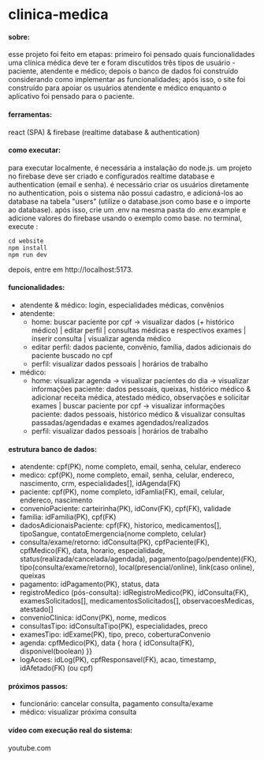 # clinica-medica

#### sobre:
esse projeto foi feito em etapas: primeiro foi pensado quais funcionalidades uma clínica médica deve ter e foram discutidos três tipos de usuário - paciente, atendente e médico; depois o banco de dados foi construído considerando como implementar as funcionalidades; após isso, o site foi construído para apoiar os usuários atendente e médico enquanto o aplicativo foi pensado para o paciente.

#### ferramentas:
react (SPA) & firebase (realtime database & authentication)

#### como executar:
para executar localmente, é necessária a instalação do node.js. 
um projeto no firebase deve ser criado e configurados realtime database e authentication (email e senha). é necessário criar os usuários diretamente no authentication, pois o sistema não possui cadastro, e adicioná-los ao database na tabela "users" (utilize o database.json como base e o importe ao database). após isso, crie um .env na mesma pasta do .env.example e adicione valores do firebase usando o exemplo como base.
no terminal, execute :
 ```
 cd website 
 npm install
 npm run dev 
```
depois, entre em http://localhost:5173.


#### funcionalidades:
- atendente & médico: login, especialidades médicas, convênios
- atendente: 
    - home: buscar paciente por cpf -> visualizar dados (+ histórico médico) | editar perfil | consultas médicas e respectivos exames | inserir consulta | visualizar agenda médico
    - editar perfil: dados paciente, convênio, família, dados adicionais do paciente buscado no cpf 
    - perfil: visualizar dados pessoais | horários de trabalho
- médico:
    - home: visualizar agenda -> visualizar pacientes do dia -> visualizar informações paciente: dados pessoais, queixas, histórico médico & adicionar receita médica, atestado médico, observações e solicitar exames | buscar paciente por cpf -> visualizar informações paciente: dados pessoais, histórico médico & visualizar consultas passadas/agendadas e exames agendados/realizados 
    - perfil: visualizar dados pessoais | horários de trabalho
 

#### estrutura banco de dados:
- atendente: cpf(PK), nome completo, email, senha, celular, endereco
- medico: cpf(PK), nome completo, email, senha, celular, endereco, nascimento, crm, especialidades[], idAgenda(FK)
- paciente: cpf(PK), nome completo, idFamlia(FK), email, celular, endereco, nascimento
- convenioPaciente: carteirinha(PK), idConv(FK), cpf(FK), validade
- familia: idFamilia(PK), cpf(FK)
- dadosAdicionaisPaciente: cpf(FK), historico, medicamentos[], tipoSangue, contatoEmergencia{nome completo, celular} 
- consulta/exame/retorno: idConsulta(PK), cpfPaciente(FK), cpfMedico(FK), data, horario, especialidade, status(realizada/cancelada/agendada), pagamento(pago/pendente)(FK), tipo(consulta/exame/retorno), local(presencial/online), link(caso online), queixas
- pagamento: idPagamento(PK), status, data
- registroMedico (pós-consulta): idRegistroMedico(PK), idConsulta(FK), examesSolicitados[], medicamentosSolicitados[], observacoesMedicas, atestado[]
- convenioClinica: idConv(PK), nome, medicos[](FK)
- consultasTipo: idConsultaTipo(PK), especialidades, preco
- examesTipo: idExame(PK), tipo, preco, coberturaConvenio
- agenda: cpfMedico(PK), data { hora { idConsulta(FK), disponivel(boolean) }}
- logAcoes: idLog(PK), cpfResponsavel(FK), acao, timestamp, idAfetado(FK) (ou cpf)


#### próximos passos:
- funcionário: cancelar consulta, pagamento consulta/exame
- médico: visualizar próxima consulta

#### vídeo com execução real do sistema:

youtube.com
